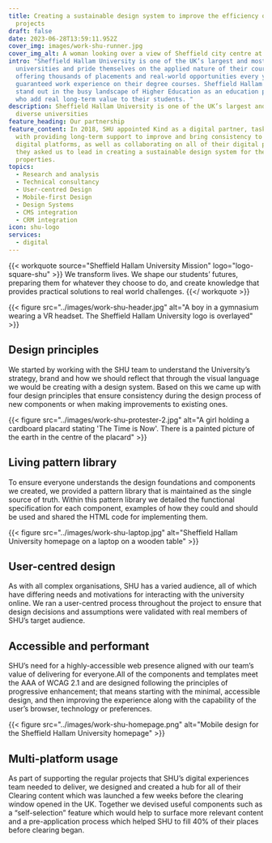 ```yaml
---
title: Creating a sustainable design system to improve the efficiency of digital
  projects
draft: false
date: 2023-06-28T13:59:11.952Z
cover_img: images/work-shu-runner.jpg
cover_img_alt: A woman looking over a view of Sheffield city centre at dawn
intro: "Sheffield Hallam University is one of the UK’s largest and most diverse
  universities and pride themselves on the applied nature of their courses,
  offering thousands of placements and real-world opportunities every year with
  guaranteed work experience on their degree courses. Sheffield Hallam wanted to
  stand out in the busy landscape of Higher Education as an education provider
  who add real long-term value to their students. "
description: Sheffield Hallam University is one of the UK’s largest and most
  diverse universities
feature_heading: Our partnership
feature_content: In 2018, SHU appointed Kind as a digital partner, tasking us
  with providing long-term support to improve and bring consistency to SHU’s
  digital platforms, as well as collaborating on all of their digital projects,
  they asked us to lead in creating a sustainable design system for their online
  properties.
topics:
  - Research and analysis
  - Technical consultancy
  - User-centred Design
  - Mobile-first Design
  - Design Systems
  - CMS integration
  - CRM integration
icon: shu-logo
services:
  - digital
---
```


{{< workquote source="Sheffield Hallam University Mission" logo="logo-square-shu" >}}
We transform lives. We shape our students’ futures, preparing them for whatever they choose to do, and create knowledge that provides practical solutions to real world challenges.
{{</ workquote >}}

{{< figure src="../images/work-shu-header.jpg" alt="A boy in a gymnasium wearing a VR headset. The Sheffield Hallam University logo is overlayed" >}}

## Design principles

We started by working with the SHU team to understand the University’s strategy, brand and how we should reflect that through the visual language we would be creating with a design system. Based on this we came up with four design principles that ensure consistency during the design process of new components or when making improvements to existing ones.

{{< figure src="../images/work-shu-protester-2.jpg" alt="A girl holding a cardboard placard stating 'The Time is Now'. There is a painted picture of the earth in the centre of the placard" >}}

## Living pattern library

To ensure everyone understands the design foundations and components we created, we provided a pattern library that is maintained as the single source of truth. Within this pattern library we detailed the functional specification for each component, examples of how they could and should be used and shared the HTML code for implementing them.

{{< figure src="../images/work-shu-laptop.jpg" alt="Sheffield Hallam University homepage on a laptop on a wooden table" >}}

## User-centred design

As with all complex organisations, SHU has a varied audience, all of which have differing needs and motivations for interacting with the university online. We ran a user-centred process throughout the project to ensure that design decisions and assumptions were validated with real members of SHU’s target audience. 

## Accessible and performant

SHU’s need for a highly-accessible web presence aligned with our team’s value of delivering for everyone.All of the components and templates meet the AAA of WCAG 2.1 and are designed following the principles of progressive enhancement; that means starting with the minimal, accessible design, and then improving the experience along with the capability of the user’s browser, technology or preferences.

{{< figure src="../images/work-shu-homepage.png" alt="Mobile design for the Sheffield Hallam University homepage" >}}

## Multi-platform usage

As part of supporting the regular projects that SHU’s digital experiences team needed to deliver, we designed and created a hub for all of their Clearing content which was launched a few weeks before the clearing window opened in the UK. Together we devised useful components such as a “self-selection” feature which would help to surface more relevant content and a pre-application process which helped SHU to fill 40% of their places before clearing began.
